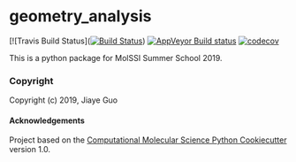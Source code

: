 geometry_analysis
==============================
[//]: # (Badges)
[![Travis Build Status]([![Build Status](https://travis-ci.org/jiayeguo/geometry_analysis.svg?branch=master)](https://travis-ci.org/jiayeguo/geometry_analysis))
[![AppVeyor Build status](https://ci.appveyor.com/api/projects/status/REPLACE_WITH_APPVEYOR_LINK/branch/master?svg=true)](https://ci.appveyor.com/project/REPLACE_WITH_OWNER_ACCOUNT/geometry_analysis/branch/master)
[![codecov](https://codecov.io/gh/REPLACE_WITH_OWNER_ACCOUNT/geometry_analysis/branch/master/graph/badge.svg)](https://codecov.io/gh/REPLACE_WITH_OWNER_ACCOUNT/geometry_analysis/branch/master)

This is a python package for MolSSI Summer School 2019.

### Copyright

Copyright (c) 2019, Jiaye Guo


#### Acknowledgements
 
Project based on the 
[Computational Molecular Science Python Cookiecutter](https://github.com/molssi/cookiecutter-cms) version 1.0.
